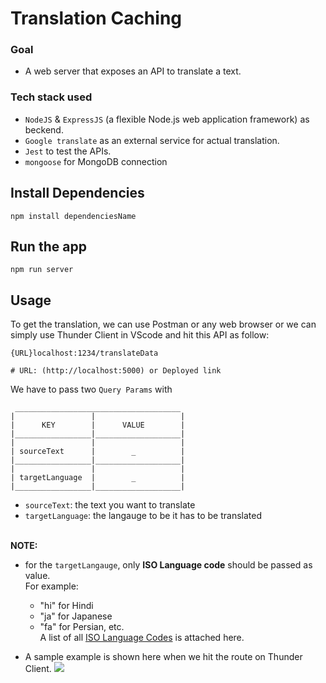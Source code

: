 # Translation Caching

### Goal
- A web server that exposes an API to translate a text.

### Tech stack used
-  `NodeJS` & `ExpressJS` (a flexible Node.js web application framework) as beckend.
-  `Google translate` as an external service for actual translation.
-  `Jest` to test the APIs.
- `mongoose` for MongoDB connection

## Install Dependencies

```
npm install dependenciesName
```

## Run the app
```
npm run server
```

## Usage 
To get the translation, we can use Postman or any web browser or we can simply use Thunder Client in VScode and hit this API as follow:
```
{URL}localhost:1234/translateData

# URL: (http://localhost:5000) or Deployed link
```

We have to pass two `Query Params` with 
```
 _____________________________________
|                 |                   |
|      KEY        |      VALUE        |
|_________________|___________________|
|                 |                   |
| sourceText      |        _          |
|_________________|___________________|
|                 |                   |
| targetLanguage  |        _          |
|_________________|___________________|

```
- `sourceText`: the text you want to translate
- `targetLanguage`: the langauge to be it has to be translated

<br>**NOTE:**
  - for the `targetLangauge`, only **ISO Language code** should be passed as value.
<br/>For example:
    - "hi" for Hindi
    - "ja" for Japanese
    - "fa" for Persian, etc.
    <br/>A list of all [ISO Language Codes](https://datahub.io/core/language-codes/r/0.html) is attached here.

- A sample example is shown here when we hit the route on Thunder Client.
![](./_images/sample_example.png)
